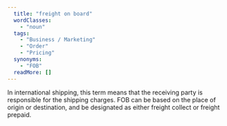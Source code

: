 ```yaml
---
  title: "freight on board"
  wordClasses: 
    - "noun"
  tags: 
    - "Business / Marketing"
    - "Order"
    - "Pricing"
  synonyms: 
    - "FOB"
  readMore: []
---
```

In international shipping, this term means that the receiving party is responsible for the shipping charges. FOB can be based on the place of origin or destination, and be designated as either freight collect or freight prepaid.
